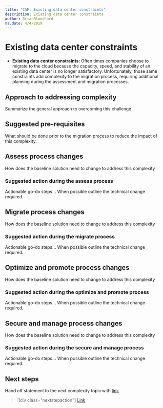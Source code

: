 ```yaml
---
title: "CAF: Existing data center constraints"
description: Existing data center constraints
author: BrianBlanchard
ms.date: 4/4/2019
---
```


# Existing data center constraints

- **Existing data center constraints:** Often times companies choose to migrate to the cloud because the capacity, speed, and stability of an existing data center is no longer satisfactory. Unfortunately, those same constraints add complexity to the migration process, requiring additional planning during the assessment and migration processes.

## Approach to addressing complexity

Summarize the general approach to overcoming this challenge

## Suggested pre-requisites

What should be done prior to the migration process to reduce the impact of this complexity.

## Assess process changes

How does the baseline solution need to change to address this complexity

### Suggested action during the assess process

Actionable go-do steps... When possible outline the technical change required.

## Migrate process changes

How does the baseline solution need to change to address this complexity

### Suggested action during the migrate process

Actionable go-do steps... When possible outline the technical change required.

## Optimize and promote process changes

How does the baseline solution need to change to address this complexity

### Suggested action during the optimize and promote process

Actionable go-do steps... When possible outline the technical change required.

## Secure and manage process changes

How does the baseline solution need to change to address this complexity

### Suggested action during the secure and manage process

Actionable go-do steps... When possible outline the technical change required.

## Next steps

Hand off statement to the next complexity topic with [link](./link.md)

> [!div class="nextstepaction"]
> [Link](./link.md)